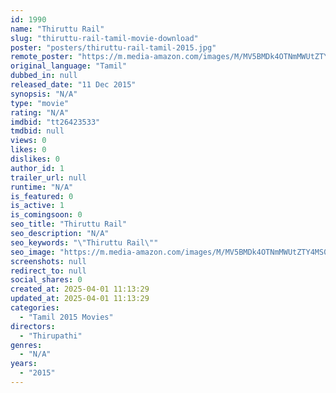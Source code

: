 ```yaml
---
id: 1990
name: "Thiruttu Rail"
slug: "thiruttu-rail-tamil-movie-download"
poster: "posters/thiruttu-rail-tamil-2015.jpg"
remote_poster: "https://m.media-amazon.com/images/M/MV5BMDk4OTNmMWUtZTY4MS00NmY5LWI3YzAtN2VjMTRkOWI0ZDMzXkEyXkFqcGdeQXVyMjYwMjMwMzk@._V1_SX300.jpg"
original_language: "Tamil"
dubbed_in: null
released_date: "11 Dec 2015"
synopsis: "N/A"
type: "movie"
rating: "N/A"
imdbid: "tt26423533"
tmdbid: null
views: 0
likes: 0
dislikes: 0
author_id: 1
trailer_url: null
runtime: "N/A"
is_featured: 0
is_active: 1
is_comingsoon: 0
seo_title: "Thiruttu Rail"
seo_description: "N/A"
seo_keywords: "\"Thiruttu Rail\""
seo_image: "https://m.media-amazon.com/images/M/MV5BMDk4OTNmMWUtZTY4MS00NmY5LWI3YzAtN2VjMTRkOWI0ZDMzXkEyXkFqcGdeQXVyMjYwMjMwMzk@._V1_SX300.jpg"
screenshots: null
redirect_to: null
social_shares: 0
created_at: 2025-04-01 11:13:29
updated_at: 2025-04-01 11:13:29
categories:
  - "Tamil 2015 Movies"
directors:
  - "Thirupathi"
genres:
  - "N/A"
years:
  - "2015"
---
```

